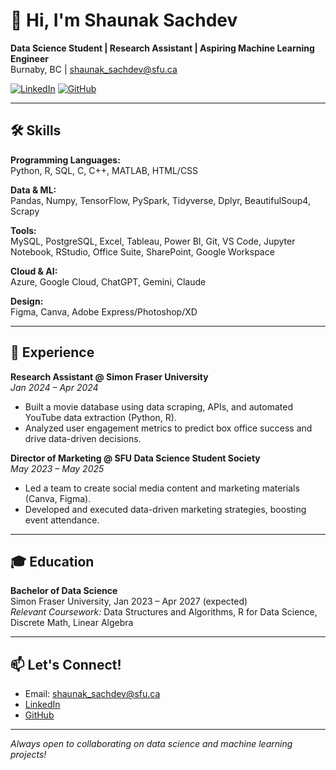 # 👋 Hi, I'm Shaunak Sachdev

**Data Science Student | Research Assistant | Aspiring Machine Learning Engineer**  
Burnaby, BC | shaunak_sachdev@sfu.ca

[![LinkedIn](https://img.shields.io/badge/LinkedIn-blue?logo=linkedin)](https://www.linkedin.com/in/shaunaksachdev) 
[![GitHub](https://img.shields.io/badge/GitHub-181717?logo=github)](https://github.com/shaunaksachdev)

---

## 🛠️ Skills

**Programming Languages:**  
Python, R, SQL, C, C++, MATLAB, HTML/CSS

**Data & ML:**  
Pandas, Numpy, TensorFlow, PySpark, Tidyverse, Dplyr, BeautifulSoup4, Scrapy

**Tools:**  
MySQL, PostgreSQL, Excel, Tableau, Power BI, Git, VS Code, Jupyter Notebook, RStudio, Office Suite, SharePoint, Google Workspace

**Cloud & AI:**  
Azure, Google Cloud, ChatGPT, Gemini, Claude

**Design:**  
Figma, Canva, Adobe Express/Photoshop/XD

---

## 💼 Experience

**Research Assistant @ Simon Fraser University**  
*Jan 2024 – Apr 2024*  
- Built a movie database using data scraping, APIs, and automated YouTube data extraction (Python, R).
- Analyzed user engagement metrics to predict box office success and drive data-driven decisions.


**Director of Marketing @ SFU Data Science Student Society**  
*May 2023 – May 2025*  
- Led a team to create social media content and marketing materials (Canva, Figma).
- Developed and executed data-driven marketing strategies, boosting event attendance.

---


## 🎓 Education

**Bachelor of Data Science**  
Simon Fraser University, Jan 2023 – Apr 2027 (expected)   
*Relevant Coursework:* Data Structures and Algorithms, R for Data Science, Discrete Math, Linear Algebra

---

## 📫 Let's Connect!

- Email: shaunak_sachdev@sfu.ca
- [LinkedIn](https://www.linkedin.com/in/shaunaksachdev)
- [GitHub](https://github.com/shaunaksachdev)

---

*Always open to collaborating on data science and machine learning projects!*
